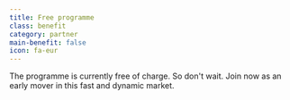 ```yaml
---
title: Free programme
class: benefit
category: partner
main-benefit: false
icon: fa-eur
---
```


The programme is currently free of charge. So don't wait. Join now as an early mover in this fast and dynamic market.
